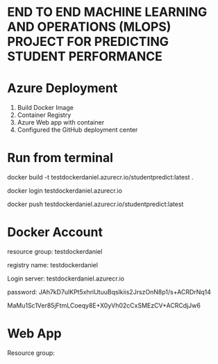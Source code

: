 # END TO END MACHINE LEARNING AND OPERATIONS (MLOPS) PROJECT FOR PREDICTING STUDENT PERFORMANCE

# Azure Deployment
1. Build Docker Image 
2. Container Registry
3. Azure Web app with container
4. Configured the GitHub deployment center




# Run from terminal

docker build -t testdockerdaniel.azurecr.io/studentpredict:latest .

docker login testdockerdaniel.azurecr.io

docker push  testdockerdaniel.azurecr.io/studentpredict:latest


# Docker Account
resource group: testdockerdaniel

registry name: testdockerdaniel


Login server: testdockerdaniel.azurecr.io

password: JAh7kD7ulKPt5xhriUtuuBqslkiis2JrszOnN8p1/s+ACRDrNq14


MaMu1Sc1Ver85jFtmLCoeqy8E+X0yVh02cCxSMEzCV+ACRCdjJw6



# Web App
Resource group:
 